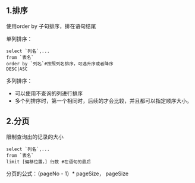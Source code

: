## 1.排序

使用order by 子句排序，排在语句结尾

单列排序：

```mysql
select `列名`,...
from `表名`
order by `列名`#按照列名排序，可选升序或者降序
DESC|ASC
```

多列排序：

+ 可以使用不查询的列进行排序
+ 多个列排序时，第一个相同时，后续的才会比较，并且都可以指定顺序大小。

## 2.分页

限制查询出的记录的大小

```mysql
select `列名`,...
from `表名`
limit [偏移位置，] 行数 #在语句的最后
```

分页的公式：（pageNo - 1）* pageSize， pageSize
